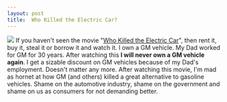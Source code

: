 ```yaml
---
layout: post
title:  Who Killed the Electric Car?
---
```

![](http://upload.wikimedia.org/wikipedia/en/thumb/6/65/Who_Killed_the_Electric_Car_Poster.jpg/200px-Who_Killed_the_Electric_Car_Poster.jpg) If you haven't seen the movie "[Who Killed the Electric Car](http://www.sonyclassics.com/whokilledtheelectriccar/)", then rent it, buy it, steal it or borrow it and watch it. I own a GM vehicle. My Dad worked for GM for 30 years. After watching this **I will never own a GM vehicle again**. I get a sizable discount on GM vehicles because of my Dad's employment. Doesn't matter any more. After watching this movie, I'm mad as hornet at how GM (and others) killed a great alternative to gasoline vehicles. Shame on the automotive industry, shame on the government and shame on us as consumers for not demanding better.

